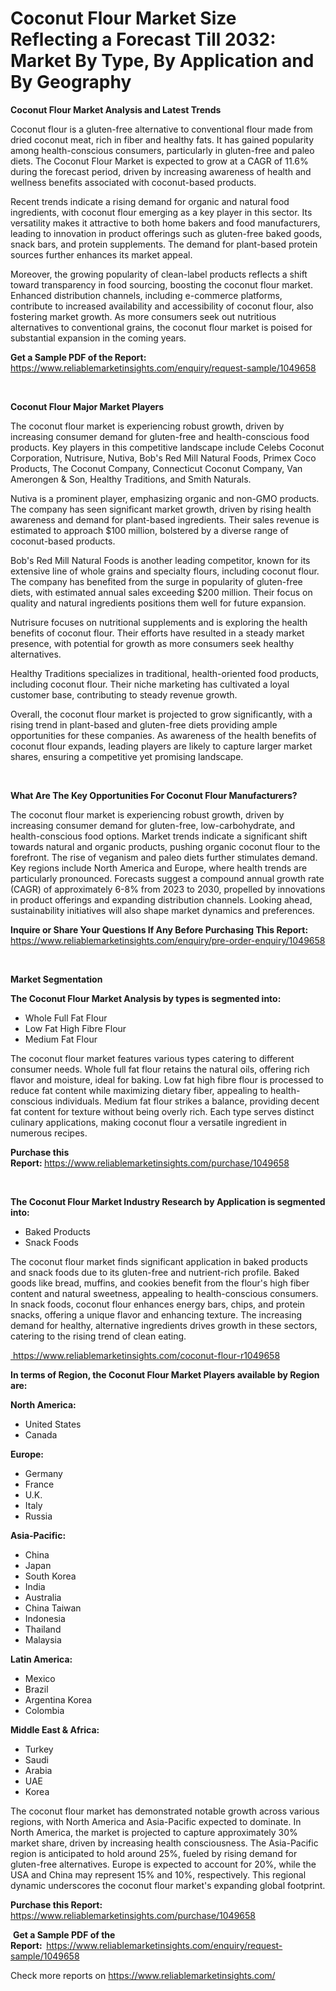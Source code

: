 <p><h1>Coconut Flour Market Size Reflecting a Forecast Till 2032: Market By Type, By Application and By Geography</h1></p><p><strong>Coconut Flour Market Analysis and Latest Trends</strong></p>
<p><p>Coconut flour is a gluten-free alternative to conventional flour made from dried coconut meat, rich in fiber and healthy fats. It has gained popularity among health-conscious consumers, particularly in gluten-free and paleo diets. The Coconut Flour Market is expected to grow at a CAGR of 11.6% during the forecast period, driven by increasing awareness of health and wellness benefits associated with coconut-based products.</p><p>Recent trends indicate a rising demand for organic and natural food ingredients, with coconut flour emerging as a key player in this sector. Its versatility makes it attractive to both home bakers and food manufacturers, leading to innovation in product offerings such as gluten-free baked goods, snack bars, and protein supplements. The demand for plant-based protein sources further enhances its market appeal.</p><p>Moreover, the growing popularity of clean-label products reflects a shift toward transparency in food sourcing, boosting the coconut flour market. Enhanced distribution channels, including e-commerce platforms, contribute to increased availability and accessibility of coconut flour, also fostering market growth. As more consumers seek out nutritious alternatives to conventional grains, the coconut flour market is poised for substantial expansion in the coming years.</p></p>
<p><strong>Get a Sample PDF of the Report:&nbsp;</strong> <a href="https://www.reliablemarketinsights.com/enquiry/request-sample/1049658?utm_campaign=2246&utm_medium=2&utm_source=Github&utm_content=ia&utm_term=07042025&utm_id=coconut-flour">https://www.reliablemarketinsights.com/enquiry/request-sample/1049658</a></p>
<p>&nbsp;</p>
<p><strong>Coconut Flour Major Market Players</strong></p>
<p><p>The coconut flour market is experiencing robust growth, driven by increasing consumer demand for gluten-free and health-conscious food products. Key players in this competitive landscape include Celebs Coconut Corporation, Nutrisure, Nutiva, Bob's Red Mill Natural Foods, Primex Coco Products, The Coconut Company, Connecticut Coconut Company, Van Amerongen & Son, Healthy Traditions, and Smith Naturals.</p><p>Nutiva is a prominent player, emphasizing organic and non-GMO products. The company has seen significant market growth, driven by rising health awareness and demand for plant-based ingredients. Their sales revenue is estimated to approach $100 million, bolstered by a diverse range of coconut-based products.</p><p>Bob's Red Mill Natural Foods is another leading competitor, known for its extensive line of whole grains and specialty flours, including coconut flour. The company has benefited from the surge in popularity of gluten-free diets, with estimated annual sales exceeding $200 million. Their focus on quality and natural ingredients positions them well for future expansion.</p><p>Nutrisure focuses on nutritional supplements and is exploring the health benefits of coconut flour. Their efforts have resulted in a steady market presence, with potential for growth as more consumers seek healthy alternatives.</p><p>Healthy Traditions specializes in traditional, health-oriented food products, including coconut flour. Their niche marketing has cultivated a loyal customer base, contributing to steady revenue growth.</p><p>Overall, the coconut flour market is projected to grow significantly, with a rising trend in plant-based and gluten-free diets providing ample opportunities for these companies. As awareness of the health benefits of coconut flour expands, leading players are likely to capture larger market shares, ensuring a competitive yet promising landscape.</p></p>
<p>&nbsp;</p>
<p><strong>What Are The Key Opportunities For Coconut Flour Manufacturers?</strong></p>
<p><p>The coconut flour market is experiencing robust growth, driven by increasing consumer demand for gluten-free, low-carbohydrate, and health-conscious food options. Market trends indicate a significant shift towards natural and organic products, pushing organic coconut flour to the forefront. The rise of veganism and paleo diets further stimulates demand. Key regions include North America and Europe, where health trends are particularly pronounced. Forecasts suggest a compound annual growth rate (CAGR) of approximately 6-8% from 2023 to 2030, propelled by innovations in product offerings and expanding distribution channels. Looking ahead, sustainability initiatives will also shape market dynamics and preferences.</p></p>
<p><strong>Inquire or Share Your Questions If Any Before Purchasing This Report:</strong> <a href="https://www.reliablemarketinsights.com/enquiry/pre-order-enquiry/1049658?utm_campaign=2246&utm_medium=2&utm_source=Github&utm_content=ia&utm_term=07042025&utm_id=coconut-flour">https://www.reliablemarketinsights.com/enquiry/pre-order-enquiry/1049658</a></p>
<p>&nbsp;</p>
<p><strong>Market Segmentation</strong></p>
<p><strong>The Coconut Flour Market Analysis by types is segmented into:</strong></p>
<p><ul><li>Whole Full Fat Flour</li><li>Low Fat High Fibre Flour</li><li>Medium Fat Flour</li></ul></p>
<p><p>The coconut flour market features various types catering to different consumer needs. Whole full fat flour retains the natural oils, offering rich flavor and moisture, ideal for baking. Low fat high fibre flour is processed to reduce fat content while maximizing dietary fiber, appealing to health-conscious individuals. Medium fat flour strikes a balance, providing decent fat content for texture without being overly rich. Each type serves distinct culinary applications, making coconut flour a versatile ingredient in numerous recipes.</p></p>
<p><strong>Purchase this Report:&nbsp;</strong><a href="https://www.reliablemarketinsights.com/purchase/1049658?utm_campaign=2246&utm_medium=2&utm_source=Github&utm_content=ia&utm_term=07042025&utm_id=coconut-flour">https://www.reliablemarketinsights.com/purchase/1049658</a></p>
<p>&nbsp;</p>
<p><strong>The Coconut Flour Market Industry Research by Application is segmented into:</strong></p>
<p><ul><li>Baked Products</li><li>Snack Foods</li></ul></p>
<p><p>The coconut flour market finds significant application in baked products and snack foods due to its gluten-free and nutrient-rich profile. Baked goods like bread, muffins, and cookies benefit from the flour's high fiber content and natural sweetness, appealing to health-conscious consumers. In snack foods, coconut flour enhances energy bars, chips, and protein snacks, offering a unique flavor and enhancing texture. The increasing demand for healthy, alternative ingredients drives growth in these sectors, catering to the rising trend of clean eating.</p></p>
<p><a href="https://www.reliablemarketinsights.com/coconut-flour-r1049658?utm_campaign=2246&utm_medium=2&utm_source=Github&utm_content=ia&utm_term=07042025&utm_id=coconut-flour">&nbsp;https://www.reliablemarketinsights.com/coconut-flour-r1049658</a></p>
<p><strong>In terms of Region, the Coconut Flour Market Players available by Region are:</strong></p>
<p>
    <p> <strong> North America: </strong>
        <ul>
            <li>United States</li>
            <li>Canada</li>
        </ul>
        </p> 
    <p> <strong> Europe: </strong>
        <ul>
            <li>Germany</li>
            <li>France</li>
            <li>U.K.</li>
            <li>Italy</li>
            <li>Russia</li>
        </ul>
        </p> 
    <p> <strong> Asia-Pacific: </strong>
        <ul>
            <li>China</li>
            <li>Japan</li>
            <li>South Korea</li>
            <li>India</li>
            <li>Australia</li>
            <li>China Taiwan</li>
            <li>Indonesia</li>
            <li>Thailand</li>
            <li>Malaysia</li>
        </ul>
        </p> 
    <p> <strong> Latin America: </strong>
        <ul>
            <li>Mexico</li>
            <li>Brazil</li>
            <li>Argentina Korea</li>
            <li>Colombia</li>
        </ul>
        </p> 
    <p> <strong> Middle East & Africa: </strong>
        <ul>
            <li>Turkey</li>
            <li>Saudi</li>
            <li>Arabia</li>
            <li>UAE</li>
            <li>Korea</li>
        </ul>
    </p>
    </p>
<p><p>The coconut flour market has demonstrated notable growth across various regions, with North America and Asia-Pacific expected to dominate. In North America, the market is projected to capture approximately 30% market share, driven by increasing health consciousness. The Asia-Pacific region is anticipated to hold around 25%, fueled by rising demand for gluten-free alternatives. Europe is expected to account for 20%, while the USA and China may represent 15% and 10%, respectively. This regional dynamic underscores the coconut flour market's expanding global footprint.</p></p>
<p><strong>Purchase this Report: </strong><a href="https://www.reliablemarketinsights.com/purchase/1049658?utm_campaign=2246&utm_medium=2&utm_source=Github&utm_content=ia&utm_term=07042025&utm_id=coconut-flour">https://www.reliablemarketinsights.com/purchase/1049658</a></p>
<p>&nbsp;<strong>Get a Sample PDF of the Report:&nbsp;&nbsp;</strong><a href="https://www.reliablemarketinsights.com/enquiry/request-sample/1049658?utm_campaign=2246&utm_medium=2&utm_source=Github&utm_content=ia&utm_term=07042025&utm_id=coconut-flour">https://www.reliablemarketinsights.com/enquiry/request-sample/1049658</a></p>
<p><strong></strong></p>
<p>Check more reports on <a href="https://www.reliablemarketinsights.com/?utm_campaign=2246&utm_medium=2&utm_source=Github&utm_content=ia&utm_term=07042025&utm_id=coconut-flour">https://www.reliablemarketinsights.com/</a></p>